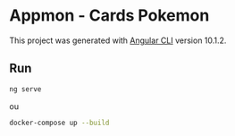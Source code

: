 # Appmon - Cards Pokemon

This project was generated with [Angular CLI](https://github.com/angular/angular-cli) version 10.1.2.

## Run

```zsh
ng serve
```
ou

```zsh
docker-compose up --build  
```
